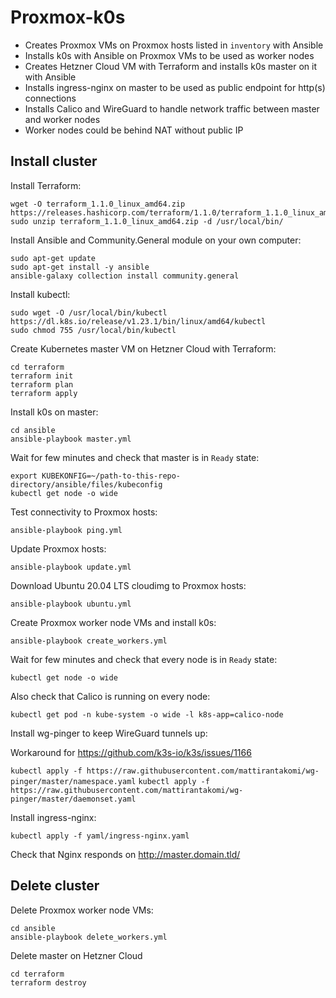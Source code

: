 # Proxmox-k0s

* Creates Proxmox VMs on Proxmox hosts listed in `inventory` with Ansible
* Installs k0s with Ansible on Proxmox VMs to be used as worker nodes
* Creates Hetzner Cloud VM with Terraform and installs k0s master on it with Ansible
* Installs ingress-nginx on master to be used as public endpoint for http(s) connections
* Installs Calico and WireGuard to handle network traffic between master and worker nodes
* Worker nodes could be behind NAT without public IP

## Install cluster

Install Terraform:
```
wget -O terraform_1.1.0_linux_amd64.zip https://releases.hashicorp.com/terraform/1.1.0/terraform_1.1.0_linux_amd64.zip
sudo unzip terraform_1.1.0_linux_amd64.zip -d /usr/local/bin/
```

Install Ansible and Community.General module on your own computer:
```
sudo apt-get update
sudo apt-get install -y ansible
ansible-galaxy collection install community.general
```

Install kubectl:
```
sudo wget -O /usr/local/bin/kubectl https://dl.k8s.io/release/v1.23.1/bin/linux/amd64/kubectl
sudo chmod 755 /usr/local/bin/kubectl
```

Create Kubernetes master VM on Hetzner Cloud with Terraform:

```
cd terraform
terraform init
terraform plan
terraform apply
```

Install k0s on master:
```
cd ansible
ansible-playbook master.yml
```

Wait for few minutes and check that master is in `Ready` state:
```
export KUBEKONFIG=~/path-to-this-repo-directory/ansible/files/kubeconfig
kubectl get node -o wide
```

Test connectivity to Proxmox hosts:

`ansible-playbook ping.yml`

Update Proxmox hosts:

`ansible-playbook update.yml`

Download Ubuntu 20.04 LTS cloudimg to Proxmox hosts:

`ansible-playbook ubuntu.yml`

Create Proxmox worker node VMs and install k0s:

`ansible-playbook create_workers.yml`

Wait for few minutes and check that every node is in `Ready` state:

`kubectl get node -o wide`

Also check that Calico is running on every node:

`kubectl get pod -n kube-system -o wide -l k8s-app=calico-node`

Install wg-pinger to keep WireGuard tunnels up:

Workaround for https://github.com/k3s-io/k3s/issues/1166

`kubectl apply -f https://raw.githubusercontent.com/mattirantakomi/wg-pinger/master/namespace.yaml`
`kubectl apply -f https://raw.githubusercontent.com/mattirantakomi/wg-pinger/master/daemonset.yaml`

Install ingress-nginx:

`kubectl apply -f yaml/ingress-nginx.yaml`

Check that Nginx responds on http://master.domain.tld/

## Delete cluster

Delete Proxmox worker node VMs:
```
cd ansible
ansible-playbook delete_workers.yml
```

Delete master on Hetzner Cloud
```
cd terraform
terraform destroy
```
